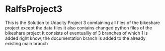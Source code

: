 # RalfsProject3
This is the Solution to Udacity Project 3
comtaining all files of the bikeshare project except the data files
it also contains changed python files of the bikeshare project
It consists of eventualliy of 3 branches of which 1 is added right know, the documentation branch is added to the already existing main branch
